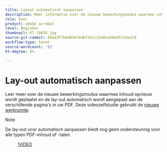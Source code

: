 ```yaml
---
title: Layout automatisch aanpassen
description: Meer informatie over de nieuwe bewerkingsmodus waarmee inhoud automatisch wordt aangepast
role: User
product: adobe acrobat
level: Beginner
thumbnail: KT-10835.jpg
source-git-commit: 94aa3f7b6d0d6764bf431c3148ce58edfc2da428
workflow-type: tm+mt
source-wordcount: '52'
ht-degree: 0%

---
```


# Lay-out automatisch aanpassen

Leer meer over de nieuwe bewerkingsmodus waarmee inhoud opnieuw wordt geplaatst en de lay-out automatisch wordt aangepast aan de verschillende pagina&#39;s in uw PDF. Deze videozelfstudie gebruikt de [nieuwe werkruimte](new-workspace.md).

>[!NOTE]
>
>De lay-out voor automatisch aanpassen biedt nog geen ondersteuning voor alle typen PDF-inhoud of -talen.

>[!VIDEO](https://video.tv.adobe.com/v/346975?hidetitle=true)